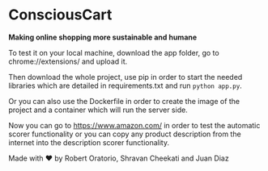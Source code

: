 # ConsciousCart
**Making online shopping more sustainable and humane**

To test it on your local machine, download the app folder, go to chrome://extensions/ and upload it.

Then download the whole project, use pip in order to start the needed libraries which are detailed in requirements.txt and run `python app.py`. 

Or you can also use the Dockerfile in order to create the image of the project and a container which will run the server side. 

Now you can go to https://www.amazon.com/ in order to test the automatic scorer functionality or you can copy any product description from the internet into the description scorer functionality.



Made with ❤ by Robert Oratorio, Shravan Cheekati and Juan Diaz


